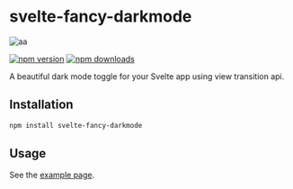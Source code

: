 # svelte-fancy-darkmode

![aa](https://github.com/user-attachments/assets/2733f4af-cf14-4f29-97f9-3937f6d3ebf6)

[![npm version](https://img.shields.io/npm/v/svelte-fancy-darkmode?color=yellow)](https://npmjs.com/package/svelte-fancy-darkmode)
[![npm downloads](https://img.shields.io/npm/dm/svelte-fancy-darkmode?color=yellow)](https://npmjs.com/package/svelte-fancy-darkmode)

A beautiful dark mode toggle for your Svelte app using view transition api.

## Installation

```bash
npm install svelte-fancy-darkmode
```

## Usage

See the [example page](./src/routes/+page.svelte).
